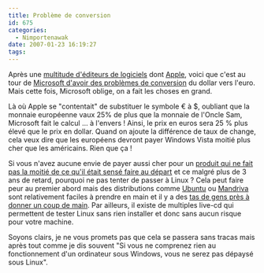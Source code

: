 ```yaml
---
title: Problème de conversion
id: 675
categories:
  - Nimportenawak
date: 2007-01-23 16:19:27
tags:
---
```


Après une [multitude d'éditeurs de logiciels](http://www.macgeneration.com/mgnews/depeche.php?aIdDepeche=115250) dont [Apple](http://fr.news.yahoo.com/18012007/308/quels-sont-les-differents-prix-de-l-ipod-nano-dans.html), voici que c'est au tour de [Microsoft d'avoir des problèmes de conversion](http://nauges.typepad.com/my_weblog/2007/01/prix_windows_vi.html) du dollar vers l'euro. Mais cette fois, Microsoft oblige, on a fait les choses en grand.

Là où Apple se "contentait" de substituer le symbole € à $, oubliant que la monnaie européenne vaux 25% de plus que la monnaie de l'Oncle Sam, Microsoft fait le calcul ... à l'envers&nbsp;! Ainsi, le prix en euros sera 25 % plus élevé que le prix en dollar. Quand on ajoute la différence de taux de change, cela veux dire que les européens devront payer Windows Vista moitié plus cher que les américains. Rien que ça&nbsp;!

Si vous n'avez aucune envie de payer aussi cher pour un [produit qui ne fait pas la moitié de ce qu'il était sensé faire au départ](/2006/11/14/632-apercu-de-windows-2017) et ce malgré plus de 3 ans de retard, pourquoi ne pas tenter de passer à Linux&nbsp;? Cela peut faire peur au premier abord mais des distributions comme [Ubuntu](http://www.ubuntu.com/) ou [Mandriva](http://www.mandriva.com/) sont relativement faciles à prendre en main et il y a des [tas de gens près à donner un coup de main](http://www.ubuntu-fr.org/). Par ailleurs, il existe de multiples live-cd qui permettent de tester Linux sans rien installer et donc sans aucun risque pour votre machine.

Soyons clairs, je ne vous promets pas que cela se passera sans tracas mais après tout comme je dis souvent "Si vous ne comprenez rien au fonctionnement d'un ordinateur sous Windows, vous ne serez pas dépaysé sous Linux".